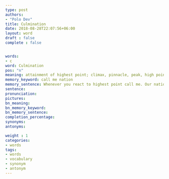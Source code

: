 ```yaml
---
type: post
authors:
- "Polo Dev"
title: Culmination
date: 2018-08-28T22:07:56+06:00
layout: word
draft : false
complete : false


words:
- c
word: Culmination
pos: "n"
meaning: attainment of highest point; climax, pinnacle, peak, high point, highest point
memory_keyword: call me nation
memory_sentence: Whenever you react to highest point call me. Our nation will serve you.
sentence:
pronunciation:
pictures:
bn_meaning:
bn_memory_keyword:
bn_memory_sentence:
completion_percentage:
synonyms:
antonyms:

weight : 1
categories:
- words
tags:
- words
- vocabulary
- synonym
- antonym
---
```

